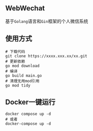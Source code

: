 ## WebWechat

基于`Golang`语言和`Gin`框架的个人微信系统

## 使用方式

```shell
# 下载代码
git clone https://xxxx.xxx.xx/xx.git
# 更新依赖
go mod download
# 编译
go build main.go
# 清理无用mod引用
go mod tidy
```

## Docker一键运行

```shell
docker compose up -d
# 或者
docker-compose up -d
```